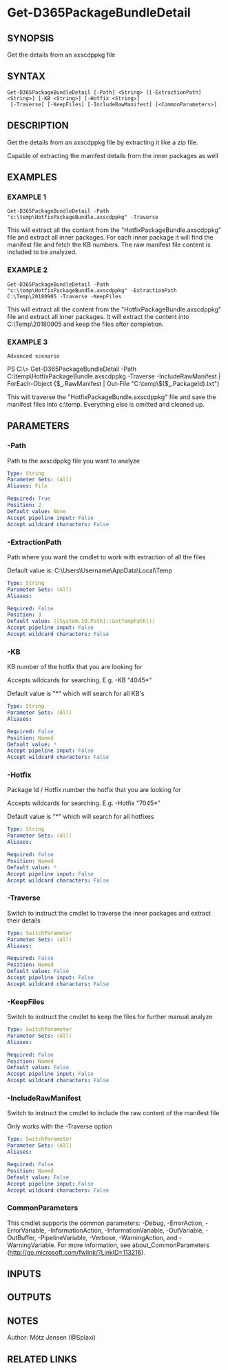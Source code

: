 ﻿---
external help file: d365fo.tools-help.xml
Module Name: d365fo.tools
online version:
schema: 2.0.0
---

# Get-D365PackageBundleDetail

## SYNOPSIS
Get the details from an axscdppkg file

## SYNTAX

```
Get-D365PackageBundleDetail [-Path] <String> [[-ExtractionPath] <String>] [-KB <String>] [-Hotfix <String>]
 [-Traverse] [-KeepFiles] [-IncludeRawManifest] [<CommonParameters>]
```

## DESCRIPTION
Get the details from an axscdppkg file by extracting it like a zip file.

Capable of extracting the manifest details from the inner packages as well

## EXAMPLES

### EXAMPLE 1
```
Get-D365PackageBundleDetail -Path "c:\temp\HotfixPackageBundle.axscdppkg" -Traverse
```

This will extract all the content from the "HotfixPackageBundle.axscdppkg" file and extract all inner packages.
For each inner package it will find the manifest file and fetch the KB numbers.
The raw manifest file content is included to be analyzed.

### EXAMPLE 2
```
Get-D365PackageBundleDetail -Path "c:\temp\HotfixPackageBundle.axscdppkg" -ExtractionPath C:\Temp\20180905 -Traverse -KeepFiles
```

This will extract all the content from the "HotfixPackageBundle.axscdppkg" file and extract all inner packages.
It will extract the content into C:\Temp\20180905 and keep the files after completion.

### EXAMPLE 3
```
Advanced scenario
```

PS C:\\\> Get-D365PackageBundleDetail -Path C:\temp\HotfixPackageBundle.axscdppkg -Traverse -IncludeRawManifest | ForEach-Object {$_.RawManifest | Out-File "C:\temp\$($_.PackageId).txt"}

This will traverse the "HotfixPackageBundle.axscdppkg" file and save the manifest files into c:\temp.
Everything else is omitted and cleaned up.

## PARAMETERS

### -Path
Path to the axscdppkg file you want to analyze

```yaml
Type: String
Parameter Sets: (All)
Aliases: File

Required: True
Position: 2
Default value: None
Accept pipeline input: False
Accept wildcard characters: False
```

### -ExtractionPath
Path where you want the cmdlet to work with extraction of all the files

Default value is: C:\Users\Username\AppData\Local\Temp

```yaml
Type: String
Parameter Sets: (All)
Aliases:

Required: False
Position: 3
Default value: ([System.IO.Path]::GetTempPath())
Accept pipeline input: False
Accept wildcard characters: False
```

### -KB
KB number of the hotfix that you are looking for

Accepts wildcards for searching.
E.g.
-KB "4045*"

Default value is "*" which will search for all KB's

```yaml
Type: String
Parameter Sets: (All)
Aliases:

Required: False
Position: Named
Default value: *
Accept pipeline input: False
Accept wildcard characters: False
```

### -Hotfix
Package Id / Hotfix number the hotfix that you are looking for

Accepts wildcards for searching.
E.g.
-Hotfix "7045*"

Default value is "*" which will search for all hotfixes

```yaml
Type: String
Parameter Sets: (All)
Aliases:

Required: False
Position: Named
Default value: *
Accept pipeline input: False
Accept wildcard characters: False
```

### -Traverse
Switch to instruct the cmdlet to traverse the inner packages and extract their details

```yaml
Type: SwitchParameter
Parameter Sets: (All)
Aliases:

Required: False
Position: Named
Default value: False
Accept pipeline input: False
Accept wildcard characters: False
```

### -KeepFiles
Switch to instruct the cmdlet to keep the files for further manual analyze

```yaml
Type: SwitchParameter
Parameter Sets: (All)
Aliases:

Required: False
Position: Named
Default value: False
Accept pipeline input: False
Accept wildcard characters: False
```

### -IncludeRawManifest
Switch to instruct the cmdlet to include the raw content of the manifest file

Only works with the -Traverse option

```yaml
Type: SwitchParameter
Parameter Sets: (All)
Aliases:

Required: False
Position: Named
Default value: False
Accept pipeline input: False
Accept wildcard characters: False
```

### CommonParameters
This cmdlet supports the common parameters: -Debug, -ErrorAction, -ErrorVariable, -InformationAction, -InformationVariable, -OutVariable, -OutBuffer, -PipelineVariable, -Verbose, -WarningAction, and -WarningVariable.
For more information, see about_CommonParameters (http://go.microsoft.com/fwlink/?LinkID=113216).

## INPUTS

## OUTPUTS

## NOTES
Author: Mötz Jensen (@Splaxi)

## RELATED LINKS
